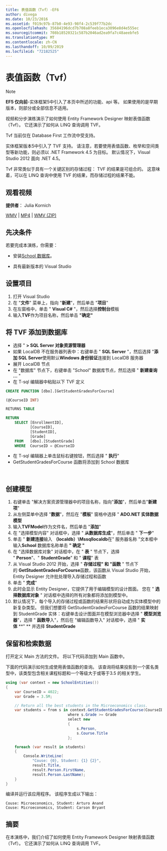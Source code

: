 ```yaml
---
title: 表值函数（Tvf）-EF6
author: divega
ms.date: 10/23/2016
ms.assetid: f019c97b-87b0-4e93-98f4-2c539f77b2dc
ms.openlocfilehash: 35684196dcd7b708a8feeb1eca3096e8d4e555ec
ms.sourcegitcommit: 708b18520321c587b2046ad2ea9fa7c48aeebfe5
ms.translationtype: MT
ms.contentlocale: zh-CN
ms.lasthandoff: 10/09/2019
ms.locfileid: "72182525"
---
```

# <a name="table-valued-functions-tvfs"></a>表值函数（Tvf）
> [!NOTE]
> **EF5 仅向前**-实体框架5中引入了本页中所述的功能、api 等。 如果使用的是早期版本，则部分或全部信息不适用。

视频和分步演练演示了如何使用 Entity Framework Designer 映射表值函数（Tvf）。 它还演示了如何从 LINQ 查询调用 TVF。

Tvf 当前仅在 Database First 工作流中受支持。

实体框架版本5中引入了 TVF 支持。 请注意，若要使用表值函数、枚举和空间类型等新功能，则必须以 .NET Framework 4.5 为目标。 默认情况下，Visual Studio 2012 面向 .NET 4.5。

Tvf 非常类似于具有一个关键区别的存储过程： TVF 的结果是可组合的。 这意味着，可以在 LINQ 查询中使用 TVF 的结果，而存储过程的结果不能。

## <a name="watch-the-video"></a>观看视频

**提供者**： Julia Kornich

[WMV](https://download.microsoft.com/download/6/0/A/60A6E474-5EF3-4E1E-B9EA-F51D2DDB446A/HDI-ITPro-MSDN-winvideo-tvf.wmv) | [MP4](https://download.microsoft.com/download/6/0/A/60A6E474-5EF3-4E1E-B9EA-F51D2DDB446A/HDI-ITPro-MSDN-mp4video-tvf.m4v) | [WMV (ZIP)](https://download.microsoft.com/download/6/0/A/60A6E474-5EF3-4E1E-B9EA-F51D2DDB446A/HDI-ITPro-MSDN-winvideo-tvf.zip)

## <a name="pre-requisites"></a>先决条件

若要完成本演练，你需要：

- 安装[School 数据库](~/ef6/resources/school-database.md)。

- 具有最新版本的 Visual Studio

## <a name="set-up-the-project"></a>设置项目

1.  打开 Visual Studio
2.  在 "**文件**" 菜单上，指向 "**新建**"，然后单击 "**项目**"
3.  在左窗格中，单击 " **Visual C\#** "，然后选择**控制台**模板
4.  输入**TVF**作为项目名称，然后单击 **"确定"**

## <a name="add-a-tvf-to-the-database"></a>将 TVF 添加到数据库

-   选择 " **&gt; SQL Server 对象资源管理器**
-   如果 LocalDB 不在服务器列表中：右键单击 " **SQL Server** "，然后选择 "**添加 SQL Server**使用默认**Windows 身份验证**连接到 LocalDB 服务器
-   展开 LocalDB 节点
-   在 "数据库" 节点下，右键单击 "School" 数据库节点，然后选择 " **新建查询 ...** "
-   在 T-sql 编辑器中粘贴以下 TVF 定义

``` SQL
CREATE FUNCTION [dbo].[GetStudentGradesForCourse]

(@CourseID INT)

RETURNS TABLE

RETURN
    SELECT [EnrollmentID],
           [CourseID],
           [StudentID],
           [Grade]
    FROM   [dbo].[StudentGrade]
    WHERE  CourseID = @CourseID
```

-   在 T-sql 编辑器上单击鼠标右键按钮，然后选择 " **执行**"
-   GetStudentGradesForCourse 函数将添加到 School 数据库

 

## <a name="create-a-model"></a>创建模型

1.  右键单击 "解决方案资源管理器中的项目名称，指向"**添加**"，然后单击"**新建项**"
2.  从左侧菜单中选择 "**数据**"，然后在 "**模板**" 窗格中选择 " **ADO.NET 实体数据模型**
3.  输入**TVFModel**作为文件名，然后单击 "**添加**"
4.  在 "选择模型内容" 对话框中，选择 " **从数据库生成**"，然后单击 " **下一步**"
5.  单击 " **新建连接**输入 **（localdb）\\Mssqllocaldb**在" 服务器名称 "文本框中输入**School** 数据库名称单击 **" 确定 "**
6.  在 "选择数据库对象" 对话框中，在 " **表** " 节点下，选择 " **Person**"、" **StudentGrade**" 和 " **课程**" 表
7.  从 Visual Studio 2012 开始，选择 " **存储过程" 和 "函数** " 节点下的 **GetStudentGradesForCourse**函数，该函数从 Visual Studio 开始，Entity Designer 允许批处理导入存储过程和函数
8.  单击 " **完成**"
9.  此时会显示 Entity Designer，它提供了用于编辑模型的设计图面。 您在 " **选择数据库对象** " 对话框中选择的所有对象都将添加到模型中。
10. 默认情况下，每个导入的存储过程或函数的结果形状将自动成为实体模型中的新复杂类型。 但我们想要将 GetStudentGradesForCourse 函数的结果映射到 StudentGrade 实体：右键单击设计图面并在模型浏览器中选择 " **模型浏览器**"，选择 " **函数导**入"，然后在 "编辑函数导入" 对话框中，选择 " **实体** **" ** 并选择 **StudentGrade**

## <a name="persist-and-retrieve-data"></a>保留和检索数据

打开定义 Main 方法的文件。 将以下代码添加到 Main 函数中。

下面的代码演示如何生成使用表值函数的查询。 该查询将结果投影到一个匿名类型中，该类型包含相关课程标题和一个等级大于或等于3.5 的相关学生。

``` csharp
using (var context = new SchoolEntities())
{
    var CourseID = 4022;
    var Grade = 3.5M;

    // Return all the best students in the Microeconomics class.
    var students = from s in context.GetStudentGradesForCourse(CourseID)
                            where s.Grade >= Grade
                            select new
                            {
                                s.Person,
                                s.Course.Title
                            };

    foreach (var result in students)
    {
        Console.WriteLine(
            "Couse: {0}, Student: {1} {2}",
            result.Title,  
            result.Person.FirstName,  
            result.Person.LastName);
    }
}
```

编译并运行该应用程序。 该程序生成以下输出：

```console
Couse: Microeconomics, Student: Arturo Anand
Couse: Microeconomics, Student: Carson Bryant
```

## <a name="summary"></a>摘要

在本演练中，我们介绍了如何使用 Entity Framework Designer 映射表值函数（Tvf）。 它还演示了如何从 LINQ 查询调用 TVF。
